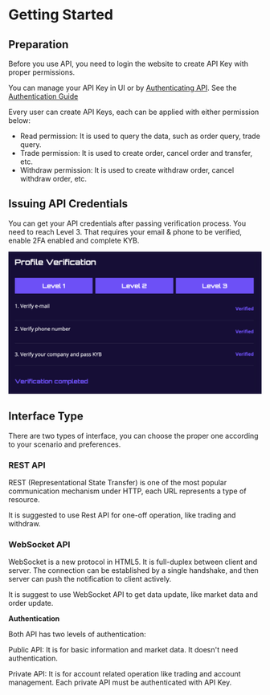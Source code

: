 # Getting Started

## Preparation

Before you use API, you need to login the website to create API Key with proper permissions.

You can manage your API Key in UI or by [Authenticating API](rest-api/authenticating.md). See the [Authentication Guide](guides/authentication-guide.md)

Every user can create API Keys, each can be applied with either permission below:

* Read permission: It is used to query the data, such as order query, trade query.
* Trade permission: It is used to create order, cancel order and transfer, etc.
* Withdraw permission: It is used to create withdraw order, cancel withdraw order, etc.



## Issuing API Credentials

You can get your API credentials after passing verification process. You need to reach Level 3. That requires your email & phone to be verified, enable 2FA enabled and complete KYB.

![](.gitbook/assets/image%20%2828%29.png)



## Interface Type

There are two types of interface, you can choose the proper one according to your scenario and preferences.



### REST API

REST \(Representational State Transfer\) is one of the most popular communication mechanism under HTTP, each URL represents a type of resource.


It is suggested to use Rest API for one-off operation, like trading and withdraw.



### WebSocket API

WebSocket is a new protocol in HTML5. It is full-duplex between client and server. The connection can be established by a single handshake, and then server can push the notification to client actively.


It is suggest to use WebSocket API to get data update, like market data and order update.



**Authentication**

Both API has two levels of authentication:

Public API: It is for basic information and market data. It doesn't need authentication.

Private API: It is for account related operation like trading and account management. Each private API must be authenticated with API Key.

